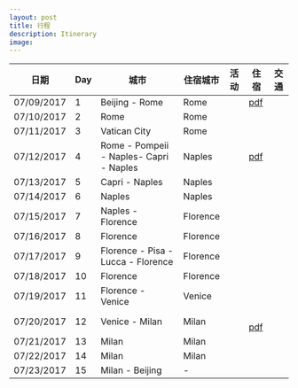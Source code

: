 ```yaml
---
layout: post
title: 行程
description: Itinerary
image: 
---
```


<!--
| 日期       | Day | 城市                                    | 住宿城市  | 活动  | 住宿 | 交通 |
|------------|-----|----------------------------------------|----------|------|------|------|
| 07/09/2017 |  1  |  Beijing - Rome                        | Rome     |      | <a href="/italy/assets/pdf/rome.pdf">pdf</a>    |      |
| 07/10/2017 |  2  |  Rome                                  | Rome     |      |      |      |
| 07/11/2017 |  3  |  Vatican City                          | Rome     |      |      |      |
| 07/12/2017 |  4  |  Rome - Pompeii - Naples - Capri       | Capri    |      |      |      |
| 07/13/2017 |  5  |  Capri - Naples                        | Naples   |      | <a href="/italy/assets/pdf/naples.pdf">pdf</a>     |      |
| 07/14/2017 |  6  |  Naples                                | Naples   |      |      |      |
| 07/15/2017 |  7  |  Naples - Florence                     | Florence |      |      |      |
| 07/16/2017 |  8  |  Florence                              | Florence |      |      |      |
| 07/17/2017 |  9  |  Florence - Pisa - Lucca - Florence    | Florence |      |      |      |
| 07/18/2017 | 10  |  Florence                              | Florence |      |      |      |
| 07/19/2017 | 11  |  Florence - Venice                     | Venice   |      |      |      |
| 07/20/2017 | 12  |  Venice - Milan                        | Milan    |      |      |      |
| 07/21/2017 | 13  |  Milan                                 | Milan    |      |      |      |
| 07/22/2017 | 14  |  Milan                                 | Milan    |      |      |      |
| 07/23/2017 | 15  |  Milan - Beijing                       | -        |      |      |      |
-->


<!-- One -->
<section id="one">
		
<p>
<table>
  <thead>
    <tr>
      <th>日期</th>
      <th>Day</th>
      <th>城市</th>
      <th>住宿城市</th>
      <th>活动</th>
      <th>住宿</th>
      <th>交通</th>
    </tr>
  </thead>
  <tbody>
    <tr>
      <td>07/09/2017</td>
      <td>1</td>
      <td>Beijing - Rome</td>
      <td>Rome</td>
      <td> </td>
      <td><a href="/italy/assets/pdf/rome.pdf">pdf</a></td>
      <td> </td>
    </tr>
    <tr>
      <td>07/10/2017</td>
      <td>2</td>
      <td>Rome</td>
      <td>Rome</td>
      <td> </td>
      <td> </td>
      <td> </td>
    </tr>
    <tr>
      <td>07/11/2017</td>
      <td>3</td>
      <td>Vatican City</td>
      <td>Rome</td>
      <td> </td>
      <td> </td>
      <td> </td>
    </tr>
    <tr>
      <td>07/12/2017</td>
      <td>4</td>
      <td>Rome - Pompeii - Naples- Capri - Naples</td>
      <td>Naples</td>
      <td> </td>
      <td><a href="/italy/assets/pdf/naples.pdf">pdf</a></td>
      <td> </td>
    </tr>
    <tr>
      <td>07/13/2017</td>
      <td>5</td>
      <td>Capri - Naples</td>
      <td>Naples</td>
      <td> </td>
      <td> </td>
      <td> </td>
    </tr>
    <tr>
      <td>07/14/2017</td>
      <td>6</td>
      <td>Naples</td>
      <td>Naples</td>
      <td> </td>
      <td> </td>
      <td> </td>
    </tr>
    <tr>
      <td>07/15/2017</td>
      <td>7</td>
      <td>Naples - Florence</td>
      <td>Florence</td>
      <td> </td>
      <td> </td>
      <td> </td>
    </tr>
    <tr>
      <td>07/16/2017</td>
      <td>8</td>
      <td>Florence</td>
      <td>Florence</td>
      <td> </td>
      <td> </td>
      <td> </td>
    </tr>
    <tr>
      <td>07/17/2017</td>
      <td>9</td>
      <td>Florence - Pisa - Lucca - Florence</td>
      <td>Florence</td>
      <td> </td>
      <td> </td>
      <td> </td>
    </tr>
    <tr>
      <td>07/18/2017</td>
      <td>10</td>
      <td>Florence</td>
      <td>Florence</td>
      <td> </td>
      <td> </td>
      <td> </td>
    </tr>
    <tr>
      <td>07/19/2017</td>
      <td>11</td>
      <td>Florence - Venice</td>
      <td>Venice</td>
      <td> </td>
      <td> </td>
      <td> </td>
    </tr>
    <tr>
      <td>07/20/2017</td>
      <td>12</td>
      <td>Venice - Milan</td>
      <td>Milan</td>
      <td> </td>
      <td> 
        <a href="/italy/assets/pdf/milan.pdf">pdf</a>
      </td>
      <td> </td>
    </tr>
    <tr>
      <td>07/21/2017</td>
      <td>13</td>
      <td>Milan</td>
      <td>Milan</td>
      <td> </td>
      <td> </td>
      <td> </td>
    </tr>
    <tr>
      <td>07/22/2017</td>
      <td>14</td>
      <td>Milan</td>
      <td>Milan</td>
      <td> </td>
      <td> </td>
      <td> </td>
    </tr>
    <tr>
      <td>07/23/2017</td>
      <td>15</td>
      <td>Milan - Beijing</td>
      <td>-</td>
      <td> </td>
      <td> </td>
      <td> </td>
    </tr>
  </tbody>
</table>
</p>
</section>